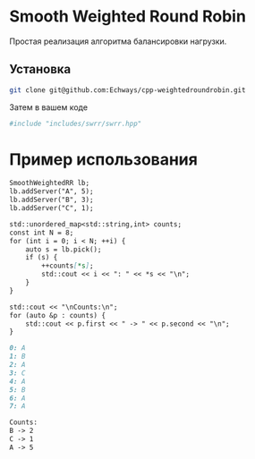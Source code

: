 # Smooth Weighted Round Robin
Простая реализация алгоритма балансировки нагрузки.

## Установка
```bash
git clone git@github.com:Echways/cpp-weightedroundrobin.git
```

Затем в вашем коде

```bash
#include "includes/swrr/swrr.hpp"
```

# Пример использования
```markdown
SmoothWeightedRR lb;
lb.addServer("A", 5);
lb.addServer("B", 3);
lb.addServer("C", 1);

std::unordered_map<std::string,int> counts;
const int N = 8;
for (int i = 0; i < N; ++i) {
    auto s = lb.pick();
    if (s) {
        ++counts[*s];
        std::cout << i << ": " << *s << "\n";
    }
}

std::cout << "\nCounts:\n";
for (auto &p : counts) {
    std::cout << p.first << " -> " << p.second << "\n";
}
```
```markdown
0: A
1: B
2: A
3: C
4: A
5: B
6: A
7: A

Counts:
B -> 2
C -> 1
A -> 5
```
